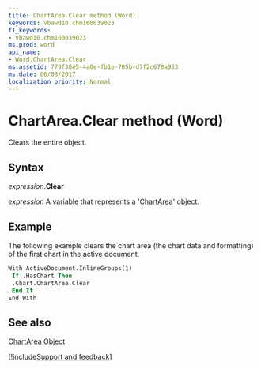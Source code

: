 ```yaml
---
title: ChartArea.Clear method (Word)
keywords: vbawd10.chm160039023
f1_keywords:
- vbawd10.chm160039023
ms.prod: word
api_name:
- Word.ChartArea.Clear
ms.assetid: 779f38e5-4a0e-fb1e-705b-d7f2c678a933
ms.date: 06/08/2017
localization_priority: Normal
---
```



# ChartArea.Clear method (Word)

Clears the entire object.


## Syntax

_expression_.**Clear**

 _expression_ A variable that represents a '[ChartArea](Word.ChartArea.md)' object.


## Example

The following example clears the chart area (the chart data and formatting) of the first chart in the active document.


```vb
With ActiveDocument.InlineGroups(1) 
 If .HasChart Then 
 .Chart.ChartArea.Clear 
 End If 
End With
```


## See also


[ChartArea Object](Word.ChartArea.md)

[!include[Support and feedback](~/includes/feedback-boilerplate.md)]
